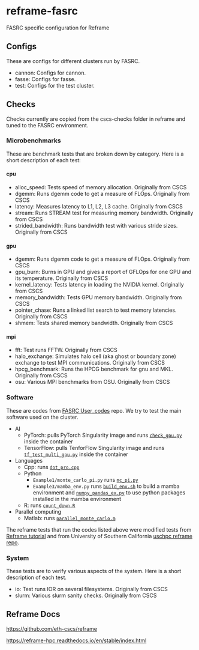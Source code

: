 # reframe-fasrc
FASRC specific configuration for Reframe

## Configs
These are configs for different clusters run by FASRC.

* cannon: Configs for cannon.
* fasse: Configs for fasse.
* test: Configs for the test cluster.

## Checks
Checks currently are copied from the cscs-checks folder in reframe and tuned to the FASRC environment.

### Microbenchmarks
These are benchmark tests that are broken down by category.  Here is a short description of each test:

#### cpu
* alloc_speed: Tests speed of memory allocation. Originally from CSCS
* dgemm: Runs dgemm code to get a measure of FLOps. Originally from CSCS
* latency: Measures latency to L1, L2, L3 cache. Originally from CSCS
* stream: Runs STREAM test for measuring memory bandwidth. Originally from CSCS
* strided_bandwidth: Runs bandwidth test with various stride sizes. Originally from CSCS

#### gpu
* dgemm: Runs dgemm code to get a measure of FLOps. Originally from CSCS
* gpu_burn: Burns in GPU and gives a report of GFLOps for one GPU and its temperature. Originally from CSCS
* kernel_latency: Tests latency in loading the NVIDIA kernel. Originally from CSCS
* memory_bandwidth: Tests GPU memory bandwidth. Originally from CSCS
* pointer_chase: Runs a linked list search to test memory latencies. Originally from CSCS
* shmem: Tests shared memory bandwidth. Originally from CSCS

#### mpi
* fft: Test runs FFTW. Originally from CSCS
* halo_exchange: Simulates halo cell (aka ghost or boundary zone) exchange to test MPI communications. Originally from CSCS
* hpcg_benchmark: Runs the HPCG benchmark for gnu and MKL. Originally from CSCS
* osu: Various MPI benchmarks from OSU. Originally from CSCS

### Software
These are codes from [FASRC User_codes](https://github.com/fasrc/User_Codes) repo. We try to test the main software used on the cluster.

* AI
  * PyTorch: pulls PyTorch Singularity image and runs [`check_gpu.py`](https://github.com/fasrc/User_Codes/blob/master/AI/PyTorch/) inside the container
  * TensorFlow: pulls TenforFlow Singularity image and runs [`tf_test_multi_gpu.py`](https://github.com/fasrc/User_Codes/tree/master/AI/TensorFlow/Example4/tf_test_multi_gpu.py) inside the container
* Languages
  * Cpp: runs [`dot_pro.cpp`](https://github.com/fasrc/User_Codes/tree/master/Languages/Cpp/dot_pro.cpp)
  * Python
    * `Example1/monte_carlo_pi.py` runs [`mc_pi.py`](https://github.com/fasrc/User_Codes/tree/master/Languages/Python/Example1/mc_pi.py)
    * `Example3/mamba_env.py` runs [`build_env.sh`](https://github.com/fasrc/User_Codes/tree/master/Languages/Python/Example3/build_env.sh) to build a mamba environment and [`numpy_pandas_ex.py`](https://github.com/fasrc/User_Codes/tree/master/Languages/Python/Example3/numpy_pandas_ex.py) to use python packages installed in the mamba environment
  * R: runs [`count_down.R`](https://github.com/fasrc/User_Codes/tree/master/Languages/R/Example1/count_down.R)
* Parallel computing
  * Matlab: runs [`parallel_monte_carlo.m`](https://github.com/fasrc/User_Codes/tree/master/Parallel_Computing/MATLAB/Example1i/parallel_monte_carlo.m)

The reframe tests that run the codes listed above were modified tests from [Reframe tutorial](https://reframe-hpc.readthedocs.io/en/stable/tutorial_basics.html) and from University of Southern California [uschpc reframe repo](https://github.com/uschpc/reframe-tests/tree/main/tests).

### System
These tests are to verify various aspects of the system.  Here is a short description of each test.

* io: Test runs IOR on several filesystems. Originally from CSCS 
* slurm: Various slurm sanity checks. Originally from CSCS

## Reframe Docs
https://github.com/eth-cscs/reframe

https://reframe-hpc.readthedocs.io/en/stable/index.html

